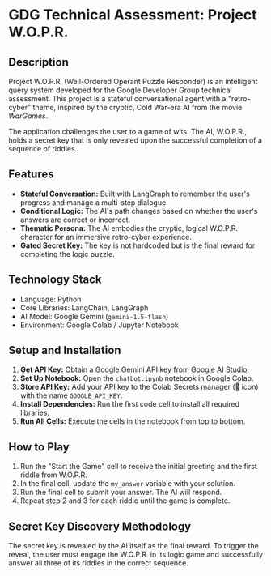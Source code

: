 # GDG Technical Assessment: Project W.O.P.R.

## Description

Project W.O.P.R. (Well-Ordered Operant Puzzle Responder) is an intelligent query system developed for the Google Developer Group technical assessment. This project is a stateful conversational agent with a "retro-cyber" theme, inspired by the cryptic, Cold War-era AI from the movie *WarGames*.

The application challenges the user to a game of wits. The AI, W.O.P.R., holds a secret key that is only revealed upon the successful completion of a sequence of riddles.

## Features

* **Stateful Conversation:** Built with LangGraph to remember the user's progress and manage a multi-step dialogue.
* **Conditional Logic:** The AI's path changes based on whether the user's answers are correct or incorrect.
* **Thematic Persona:** The AI embodies the cryptic, logical W.O.P.R. character for an immersive retro-cyber experience.
* **Gated Secret Key:** The key is not hardcoded but is the final reward for completing the logic puzzle.

## Technology Stack

* Language: Python
* Core Libraries: LangChain, LangGraph
* AI Model: Google Gemini (`gemini-1.5-flash`)
* Environment: Google Colab / Jupyter Notebook

## Setup and Installation

1.  **Get API Key:** Obtain a Google Gemini API key from [Google AI Studio](https://aistudio.google.com/app/apikey).
2.  **Set Up Notebook:** Open the `chatbot.ipynb` notebook in Google Colab.
3.  **Store API Key:** Add your API key to the Colab Secrets manager (🔑 icon) with the name `GOOGLE_API_KEY`.
4.  **Install Dependencies:** Run the first code cell to install all required libraries.
5.  **Run All Cells:** Execute the cells in the notebook from top to bottom.

## How to Play

1.  Run the "Start the Game" cell to receive the initial greeting and the first riddle from W.O.P.R.
2.  In the final cell, update the `my_answer` variable with your solution.
3.  Run the final cell to submit your answer. The AI will respond.
4.  Repeat step 2 and 3 for each riddle until the game is complete.

## Secret Key Discovery Methodology

The secret key is revealed by the AI itself as the final reward. To trigger the reveal, the user must engage the W.O.P.R. in its logic game and successfully answer all three of its riddles in the correct sequence.
